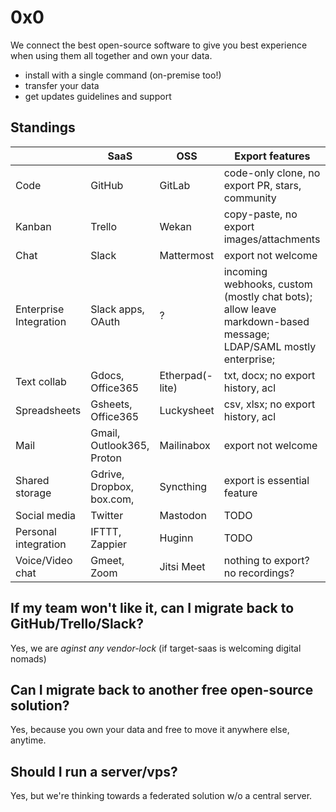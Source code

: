 # 0x0

We connect the best open-source software
to give you best experience when using them all together
and own your data.

- install with a single command (on-premise too!)
- transfer your data
- get updates guidelines and support

## Standings

|                        | SaaS                      | OSS             | Export features                                                                                                |
|------------------------|---------------------------|-----------------|----------------------------------------------------------------------------------------------------------------|
| Code                   | GitHub                    | GitLab          | code-only clone, no export PR, stars, community                                                                |
| Kanban                 | Trello                    | Wekan           | copy-paste, no export images/attachments                                                                       |
| Chat                   | Slack                     | Mattermost      | export not welcome                                                                                             |
| Enterprise Integration | Slack apps, OAuth         | ?               | incoming webhooks, custom (mostly chat bots); allow leave markdown-based message; LDAP/SAML mostly enterprise; |
| Text collab            | Gdocs, Office365          | Etherpad(-lite) | txt, docx; no export history, acl                                                                              |
| Spreadsheets           | Gsheets, Office365        | Luckysheet      | csv, xlsx; no export history, acl                                                                              |
| Mail                   | Gmail, Outlook365, Proton | Mailinabox      | export not welcome                                                                                             |
| Shared storage         | Gdrive, Dropbox, box.com, | Syncthing       | export is essential feature                                                                                    |
| Social media           | Twitter                   | Mastodon        | TODO                                                                                                           |
| Personal integration   | IFTTT, Zappier            | Huginn          | TODO                                                                                                           |
| Voice/Video chat       | Gmeet, Zoom               | Jitsi Meet      | nothing to export? no recordings?                                                                              |

## If my team won't like it, can I migrate back to GitHub/Trello/Slack?

Yes, we are _aginst any vendor-lock_ (if target-saas is welcoming digital nomads)

## Can I migrate back to another free open-source solution?

Yes, because you own your data and free to move it anywhere else, anytime.

## Should I run a server/vps?

Yes, but we're thinking towards a federated solution w/o a central server.
